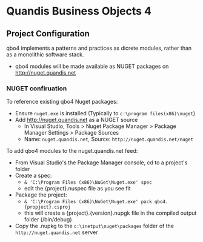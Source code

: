 # Quandis Business Objects 4

## Project Configuration

qbo4 implements a patterns and practices as dicrete modules, rather than as a monolithic software stack.

- qbo4 modules will be made available as NUGET packages on http://nuget.quandis.net


### NUGET confiruation

To reference existing qbo4 Nuget packages:

- Ensure `nuget.exe` is installed (Typically to `c:\program files(x86)\nuget`)
- Add http://nuget.quandis.net as a NUGET source 
  - In Visual Studio, Tools > Nuget Package Manager > Package Manager Settings > Package Sources
  - Name: `nuget.quandis.net`, Source: `http://nuget.quandis.net/nuget`

To add qbo4 modules to the nuget.quandis.net feed:
- From Visual Studio's the Package Manager console, cd to a project's folder
- Create a spec: 
  - `& 'C:\Program Files (x86)\NuGet\Nuget.exe' spec`
  - edit the {project}.nuspec file as you see fit
- Package the project:
  - `& 'C:\Program Files (x86)\NuGet\Nuget.exe' pack qbo4.{propject}.csproj`
  - this will create a {project}.{version}.nupgk file in the compiled output folder (/bin/debug)
- Copy the .nupkg to the `c:\inetput\nuget\packages` folder of the `http://nuget.quandis.net` server



